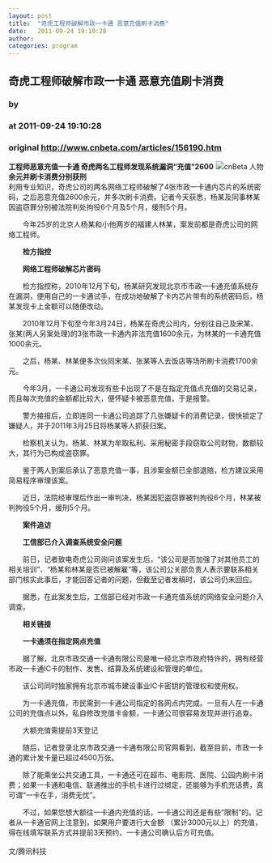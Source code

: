 ```yaml
---
layout: post
title:  "奇虎工程师破解市政一卡通 恶意充值刷卡消费"
date:   2011-09-24 19:10:28
author: 
categories: program
---
```


## 奇虎工程师破解市政一卡通 恶意充值刷卡消费
### by 
### at 2011-09-24 19:10:28
### original <http://www.cnbeta.com/articles/156190.htm>

<div><a rel="nofollow" href="http://www.cnbeta.com/topics/453.htm"><img src="http://img.cnbeta.com/topics/people.png" alt="cnBeta 人物" name="sign" align="right"></a>
        <p><span style="font-weight:bold">工程师恶意充值一卡通 奇虎两名工程师发现系统漏洞“充值”2600余元并刷卡消费分别获刑</span><br>
利用专业知识，奇虎公司的两名网络工程师破解了4张市政一卡通内芯片的系统密码，之后恶意充值2600余元，并多次刷卡消费。记者今天获悉，杨某及同事林某因盗窃罪分别被法院判处拘役6个月及5个月，缓刑5个月。</p>
		<p><p style="text-indent:2em">今年25岁的北京人杨某和小他两岁的福建人林某，案发前都是奇虎公司的网络工程师。 </p>
<p style="text-indent:2em"><strong>检方指控 </strong></p>
<p style="text-indent:2em"><strong>网络工程师破解芯片密码 </strong></p>
<p style="text-indent:2em">检方指控称，2010年12月下旬，杨某研究发现北京市市政一卡通充值系统存在漏洞，便用自己的一卡通试手，在成功地破解了卡内芯片带有的系统密码后，杨某发现卡上金额可以随便改动。 </p>
<p style="text-indent:2em">2010年12月下旬至今年3月24日，杨某在奇虎公司内，分别往自己及宋某、张某(两人另案处理)的3张市政一卡通内非法充值1600余元，为林某的一卡通充值1000余元。 </p>
<p style="text-indent:2em">之后，杨某、林某便多次伙同宋某、张某等人去饭店等场所刷卡消费1700余元。 </p>
<p style="text-indent:2em">今年3月，一卡通公司发现有些卡出现了不是在指定充值点充值的交易记录，而且每次充值的金额都比较大，便怀疑卡被恶意充值，于是报警。 </p>
<p style="text-indent:2em">警方接报后，立即连同一卡通公司追踪了几张嫌疑卡的消费记录，很快锁定了嫌疑人，并于2011年3月25日将杨某等人抓获归案。 </p>
<p style="text-indent:2em">检察机关认为，杨某、林某为牟取私利、采用秘密手段窃取公司财物，数额较大，其行为已构成盗窃罪。 </p>
<p style="text-indent:2em">鉴于两人到案后承认了恶意充值一事，且涉案金额已全部退赔，检方建议采用简易程序审理该案。 </p>
<p style="text-indent:2em">近日，法院经审理后作出一审判决，杨某因犯盗窃罪被判拘役6个月，林某被判拘役5个月，缓刑5个月。 </p>
<p style="text-indent:2em"><strong>案件追访</strong></p>
<p style="text-indent:2em"><strong>工信部已介入调查系统安全问题</strong></p>
<p style="text-indent:2em">前日，记者致电奇虎公司询问该案发生后，“该公司是否加强了对其他员工的相关培训”、“杨某和林某是否已被解雇”等，该公司公关部负责人表示要联系相关部门核实此事后，才能回答记者的问题，但截至记者发稿时，该公司仍未回应。</p>
<p style="text-indent:2em">据悉，在此案发生后，工信部已经对市政一卡通充值系统的网络安全问题介入调查。</p>
<p style="text-indent:2em"><strong>相关链接</strong></p>
<p style="text-indent:2em"><strong>一卡通须在指定网点充值</strong></p>
<p style="text-indent:2em">据了解，北京市政交通一卡通有限公司是唯一经北京市政府特许的，拥有经营市政一卡通IC卡的制作、发售、结算及系统建设和管理的单位。</p>
<p style="text-indent:2em">该公司同时独家拥有北京市城市建设事业IC卡密钥的管理权和使用权。</p>
<p style="text-indent:2em">为一卡通充值，市民需到一卡通公司指定的各网点内完成。一旦有人在一卡通公司的充值点以外，私自修改充值卡金额，一卡通公司很容易发现并进行追查。</p>
<p style="text-indent:2em">大额充值需提前3天登记</p>
<p style="text-indent:2em">随后，记者登录北京市政交通一卡通有限公司官网看到，截至目前，市政一卡通的累计发卡量已超过4500万张。</p>
<p style="text-indent:2em">除了能乘坐公共交通工具，一卡通还可在超市、电影院、医院、公园内刷卡消费；如果一卡通和电信、联通推出的手机卡进行过绑定，还能够为手机充话费，真可谓“一卡在手，消费无忧”。</p>
<p style="text-indent:2em">不过，如果您想大额往一卡通内充值的话，一卡通公司还是有些“限制”的。记者从一卡通官网上注意到，如果用户要进行大金额 （累计3000元以上）的充值，得在线填写联系方式并提前3天预约，一卡通公司确认后方可充值。<br>
<br>
文/腾讯科技</p></p></div>